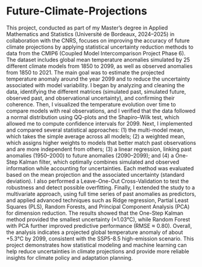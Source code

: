 # Future-Climate-Projections
This project, conducted as part of my Master’s degree in Applied Mathematics and Statistics (Université de Bordeaux, 2024–2025) in collaboration with the CNRS, focuses on improving the accuracy of future climate projections by applying statistical uncertainty reduction methods to data from the CMIP6 (Coupled Model Intercomparison Project Phase 6). The dataset includes global mean temperature anomalies simulated by 25 different climate models from 1850 to 2099, as well as observed anomalies from 1850 to 2021. The main goal was to estimate the projected temperature anomaly around the year 2099 and to reduce the uncertainty associated with model variability. I began by analyzing and cleaning the data, identifying the different matrices (simulated past, simulated future, observed past, and observational uncertainty), and confirming their coherence. Then, I visualized the temperature evolution over time to compare models with real observations, and I verified that the data followed a normal distribution using QQ-plots and the Shapiro–Wilk test, which allowed me to compute confidence intervals for 2099. Next, I implemented and compared several statistical approaches: (1) the multi-model mean, which takes the simple average across all models; (2) a weighted mean, which assigns higher weights to models that better match past observations and are more independent from others; (3) a linear regression, linking past anomalies (1950–2000) to future anomalies (2090–2099); and (4) a One-Step Kalman filter, which optimally combines simulated and observed information while accounting for uncertainties. Each method was evaluated based on the mean projection and the associated uncertainty (standard deviation). I also performed a Leave-One-Out Cross-Validation to test the robustness and detect possible overfitting. Finally, I extended the study to a multivariate approach, using full time series of past anomalies as predictors, and applied advanced techniques such as Ridge regression, Partial Least Squares (PLS), Random Forests, and Principal Component Analysis (PCA) for dimension reduction. The results showed that the One-Step Kalman method provided the smallest uncertainty (≈1.03°C), while Random Forest with PCA further improved predictive performance (RMSE ≈ 0.80). Overall, the analysis indicates a projected global temperature anomaly of about +5.3°C by 2099, consistent with the SSP5-8.5 high-emission scenario. This project demonstrates how statistical modeling and machine learning can help reduce uncertainties in climate projections and provide more reliable insights for climate policy and adaptation planning.
